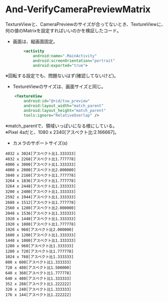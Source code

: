 # And-VerifyCameraPreviewMatrix
TextureViewと、CameraPreviewのサイズが合ってないとき、TextureViewに、何の値のMatrixを設定すればいいのかを検証したコード。

- 画面は、縦画面固定。
``` AndroidManifest.xml
        <activity
            android:name=".MainActivity"
            android:screenOrientation="portrait"
            android:exported="true">
```
※回転する設定でも、問題ないはず(確認してないけど)。

- TextureViewのサイズは、画面サイズと同じ。
``` fragment_main.xml
    <TextureView
        android:id="@+id/tvw_preview"
        android:layout_width="match_parent"
        android:layout_height="match_parent"
        tools:ignore="RelativeOverlap" />
```
※match_parentで、領域いっぱいになる様にしている。<br/>
※Pixel 4aだと、1080 x 2340[アスペクト比:2.166667]。

- カメラのサポートサイズ(s)
``` カメラのサポートサイズのリスト
4032 x 3024[アスペクト比1.333333]
4032 x 2268[アスペクト比1.777778]
4000 x 3000[アスペクト比1.333333]
4000 x 2000[アスペクト比2.000000]
3840 x 2160[アスペクト比1.777778]
3264 x 1836[アスペクト比1.777778]
3264 x 2448[アスペクト比1.333333]
3200 x 2400[アスペクト比1.333333]
2592 x 1944[アスペクト比1.333333]
2688 x 1512[アスペクト比1.777778]
2560 x 1280[アスペクト比2.000000]
2048 x 1536[アスペクト比1.333333]
1920 x 1440[アスペクト比1.333333]
1920 x 1080[アスペクト比1.777778]
1920 x 960[アスペクト比2.000000]
1600 x 1200[アスペクト比1.333333]
1440 x 1080[アスペクト比1.333333]
1280 x 960[アスペクト比1.333333]
1280 x 720[アスペクト比1.777778]
1024 x 768[アスペクト比1.333333]
800 x 600[アスペクト比1.333333]
720 x 480[アスペクト比1.500000]
640 x 360[アスペクト比1.777778]
640 x 480[アスペクト比1.333333]
352 x 288[アスペクト比1.222222]
320 x 240[アスペクト比1.333333]
176 x 144[アスペクト比1.222222]
```
